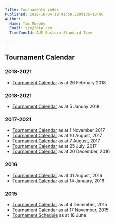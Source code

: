 ```yaml
---
Title: Tournaments index
Published: 2018-10-04T19:41:58.3209135+10:00
Author:
  Name: Tim Murphy
  Email: tim@26tp.com
  TimeZoneId: AUS Eastern Standard Time

---
```

## Tournament Calendar

### 2018-2021
- [Tournament Calendar](/tournaments/aca-tournament-calendar-feb-2018.pdf) as at 26 February 2018

### 2018-2021
- [Tournament Calendar](/tournaments/aca-calendar-january-2018.pdf) as at 5 Januay 2018

### 2017-2021
- [Tournament Calendar](/aca-tournament-calendar-as-at-november-2017.pdf) as at 1 November 2017
- [Tournament Calendar](/tournaments/aca-tournament-calendar-as-at-august-2018.pdf) as at 10 August, 2017
- [Tournament Calendar](/tournaments/aca-tournament-calendar.pdf) as at 7 August, 2017
- [Tournament Calendar](/tournaments/aca-tournament-calendar.pdf) as at 25 July, 2017
- [Tournament Calendar](/tournaments/aca-tournament-calendar-as-at-20-dec-2016.pdf) as at 20 December, 2016

### 2016
- [Tournament Calendar](/tournaments/aca-tournament-calendar-as-at-31-august-2016.pdf) as at 31 August, 2016
- [Tournament Calendar](/aca-tournament-calendar-as-at-14-january-2016.pdf) as at 14 January, 2016

### 2015
- [Tournament Calendar](/2015-2019-aca-tournament-program-as-at-4-december.pdf) as at 4 December, 2015
- [Tournament Calendar](/2015-2019-aca-tournament-calendar-as-at-17-nov-2015.pdf) as at 17 November, 2015
- [Tournament Schedule](/2015-2019-aca-tournament-program-as-at-18-june-2015-2-.pdf) as at 18 June